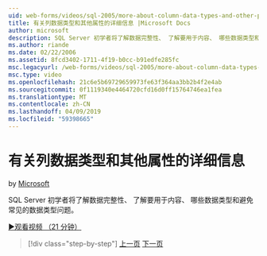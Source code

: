 ```yaml
---
uid: web-forms/videos/sql-2005/more-about-column-data-types-and-other-properties
title: 有关列数据类型和其他属性的详细信息 |Microsoft Docs
author: microsoft
description: SQL Server 初学者将了解数据完整性、 了解要用于内容、 哪些数据类型和避免常见的数据类型问题。
ms.author: riande
ms.date: 02/22/2006
ms.assetid: 8fcd3402-1711-4f19-b0cc-b91edfe285fc
msc.legacyurl: /web-forms/videos/sql-2005/more-about-column-data-types-and-other-properties
msc.type: video
ms.openlocfilehash: 21c6e5b69729659973fe63f364aa3bb2b4f2e4ab
ms.sourcegitcommit: 0f1119340e4464720cfd16d0ff15764746ea1fea
ms.translationtype: MT
ms.contentlocale: zh-CN
ms.lasthandoff: 04/09/2019
ms.locfileid: "59398665"
---
```

# <a name="more-about-column-data-types-and-other-properties"></a>有关列数据类型和其他属性的详细信息

by [Microsoft](https://github.com/microsoft)

SQL Server 初学者将了解数据完整性、 了解要用于内容、 哪些数据类型和避免常见的数据类型问题。

[&#9654;观看视频 （21 分钟）](https://channel9.msdn.com/Blogs/ASP-NET-Site-Videos/more-about-column-data-types-and-other-properties)

> [!div class="step-by-step"]
> [上一页](understanding-database-tables-and-records.md)
> [下一页](designing-relational-database-tables.md)
